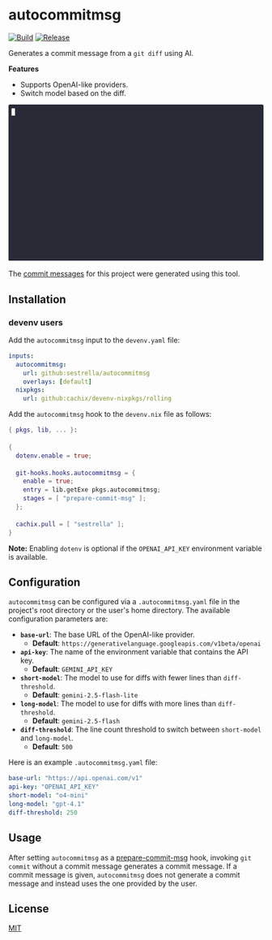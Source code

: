 # autocommitmsg

[![Build](https://github.com/sestrella/autocommitmsg/actions/workflows/build.yml/badge.svg)](https://github.com/sestrella/autocommitmsg/actions/workflows/build.yml)
[![Release](https://github.com/sestrella/autocommitmsg/actions/workflows/release.yml/badge.svg)](https://github.com/sestrella/autocommitmsg/actions/workflows/release.yml)

Generates a commit message from a `git diff` using AI.

**Features**

- Supports OpenAI-like providers.
- Switch model based on the diff.

![demo](demo.gif)

The [commit messages](https://github.com/sestrella/autocommitmsg/commits/main/)
for this project were generated using this tool.

## Installation

### devenv users

Add the `autocommitmsg` input to the `devenv.yaml` file:

```yml
inputs:
  autocommitmsg:
    url: github:sestrella/autocommitmsg
    overlays: [default]
  nixpkgs:
    url: github:cachix/devenv-nixpkgs/rolling
```

Add the `autocommitmsg` hook to the `devenv.nix` file as follows:

```nix
{ pkgs, lib, ... }:

{
  dotenv.enable = true;

  git-hooks.hooks.autocommitmsg = {
    enable = true;
    entry = lib.getExe pkgs.autocommitmsg;
    stages = [ "prepare-commit-msg" ];
  };

  cachix.pull = [ "sestrella" ];
}
```

**Note:** Enabling `dotenv` is optional if the `OPENAI_API_KEY` environment
variable is available.

## Configuration

`autocommitmsg` can be configured via a `.autocommitmsg.yaml` file in
the project's root directory or the user's home directory. The available
configuration parameters are:

- **`base-url`**: The base URL of the OpenAI-like provider.
  - **Default**: `https://generativelanguage.googleapis.com/v1beta/openai`
- **`api-key`**: The name of the environment variable that contains the API key.
  - **Default**: `GEMINI_API_KEY`
- **`short-model`**: The model to use for diffs with fewer lines than `diff-threshold`.
  - **Default**: `gemini-2.5-flash-lite`
- **`long-model`**: The model to use for diffs with more lines than `diff-threshold`.
  - **Default**: `gemini-2.5-flash`
- **`diff-threshold`**: The line count threshold to switch between `short-model` and `long-model`.
  - **Default**: `500`

Here is an example `.autocommitmsg.yaml` file:

```yaml
base-url: "https://api.openai.com/v1"
api-key: "OPENAI_API_KEY"
short-model: "o4-mini"
long-model: "gpt-4.1"
diff-threshold: 250
```

## Usage

After setting `autocommitmsg` as a [prepare-commit-msg] hook, invoking `git
commit` without a commit message generates a commit message. If a commit message
is given, `autocommitmsg` does not generate a commit message and instead uses
the one provided by the user.

## License

[MIT](LICENSE)

[prepare-commit-msg]: https://git-scm.com/docs/githooks#_prepare_commit_msg

